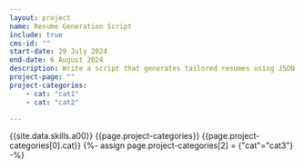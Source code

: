 ```yaml
---
layout: project
name: Resume Generation Script
include: true
cms-id: ""
start-date: 29 July 2024
end-date: 6 August 2024
description: Write a script that generates tailored resumes using JSON data and Markdown to ease the process of creating resume's tailored for each application.
project-page: ""
project-categories:
    - cat: "cat1"
    - cat: "cat2"

---
```

{{site.data.skills.a00}}
{{page.project-categories}}
{{page.project-categories[0].cat}}
{%- assign page.project-categories[2] = {"cat"="cat3"} -%}
